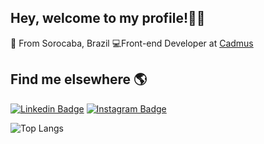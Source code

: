 ## Hey, welcome to my profile!👋🏾
📍 From Sorocaba, Brazil
💻Front-end Developer at  [Cadmus](https://www.cadmus.com.br/)



## Find me elsewhere  🌎
 [![Linkedin Badge](https://img.shields.io/badge/-LinkedIn-blue?style=flat-square&logo=Linkedin&logoColor=white&link=https://www.linkedin.com/in/danielcrubens)](https://www.linkedin.com/in/danielcrubens) [![Instagram Badge](https://img.shields.io/badge/-Instagram-black?style=flat-square&logo=Instagram&logoColor=white&link=https://www.instagram.com/danielcrubens/)](https://www.instagram.com/danielcrubens/)


![Top Langs](https://github-readme-stats.vercel.app/api/top-langs/?username=danielcrubens&theme=dracula)


